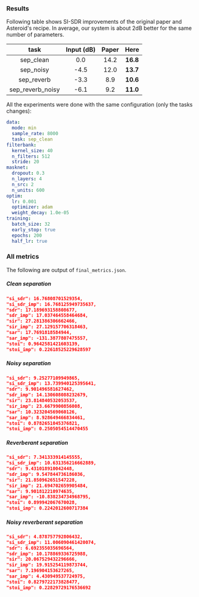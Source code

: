 ### Results

Following table shows SI-SDR improvements of the original paper 
and Asteroid's recipe. In average, our system is about 2dB better
for the same number of parameters.

|   task          |Input (dB)|  Paper  |    Here  |
|:---------------:|:--------:|:-------:|:--------:|
| sep_clean       |  0.0     |   14.2  | **16.8** |
| sep_noisy       | -4.5     |   12.0  | **13.7** |
| sep_reverb      | -3.3     |   8.9   | **10.6** |  
| sep_reverb_noisy| -6.1     |   9.2   | **11.0** |

All the experiments were done with the same configuration (only the tasks changes):

```yaml
data:
  mode: min
  sample_rate: 8000
  task: sep_clean
filterbank:
  kernel_size: 40
  n_filters: 512
  stride: 20
masknet:
  dropout: 0.3
  n_layers: 4
  n_src: 2
  n_units: 600
optim:
  lr: 0.001
  optimizer: adam
  weight_decay: 1.0e-05
training:
  batch_size: 32
  early_stop: true
  epochs: 200
  half_lr: true
```

### All metrics 
The following are output of `final_metrics.json`.
##### Clean separation
```json
"si_sdr": 16.76808701529354,
"si_sdr_imp": 16.768125949735637,
"sdr": 17.189693158808677,
"sdr_imp": 17.037464558464684,
"sir": 27.281386306662466,
"sir_imp": 27.129157706318463,
"sar": 17.7691818584944,
"sar_imp": -131.3877807475557,
"stoi": 0.9642581421603139,
"stoi_imp": 0.22618525229628597
```
##### Noisy separation
```json
"si_sdr": 9.25277109949865,
"si_sdr_imp": 13.739940125395641,
"sdr": 9.901496581627462,
"sdr_imp": 14.130608088232679,
"sir": 23.814840532053537,
"sir_imp": 23.6679900856008,
"sar": 10.323204569060126,
"sar_imp": 8.928649466834461,
"stoi": 0.8782651045376821,
"stoi_imp": 0.2505054514470455
```
##### Reverberant separation
```json
"si_sdr": 7.341333914145555,
"si_sdr_imp": 10.631356216662889,
"sdr": 9.431018910042448,
"sdr_imp": 9.547844736186036,
"sir": 21.850962651547228,
"sir_imp": 21.694702659905484,
"sar": 9.901812210974635,
"sar_imp": -10.838234734968795,
"stoi": 0.899942067670028,
"stoi_imp": 0.2242012600717384
```

##### Noisy reverberant separation
```json
"si_sdr": 4.878757792806432,
"si_sdr_imp": 11.006090461420074,
"sdr": 6.692355035696564,
"sdr_imp": 10.178869336725988,
"sir": 20.067529432296666,
"sir_imp": 19.915254119873744,
"sar": 7.196904153627265,
"sar_imp": 4.430949537724975,
"stoi": 0.8279722173828477,
"stoi_imp": 0.22829729176536692
```
